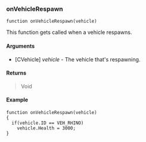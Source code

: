### onVehicleRespawn
```Squirrel
function onVehicleRespawn(vehicle)
```
This function gets called when a vehicle respawns.

#### Arguments

- [CVehicle] *vehicle* - The vehicle that's respawning.

#### Returns
> Void

#### Example

```Squirrel
function onVehicleRespawn(vehicle)
{
  if(vehicle.ID == VEH_RHINO)
    vehicle.Health = 3000;
}
```
